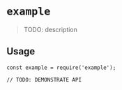 # `example`

> TODO: description

## Usage

```
const example = require('example');

// TODO: DEMONSTRATE API
```
